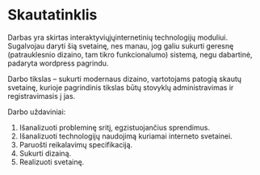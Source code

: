 # Skautatinklis
Darbas yra skirtas interaktyviųjųinternetinių technologijų moduliui. Sugalvojau daryti šią svetainę, nes manau, jog galiu sukurti geresnę (patrauklesnio dizaino, tam tikro funkcionalumo) sistemą, negu dabartinė, padaryta wordpress pagrindu. 

Darbo tikslas – sukurti modernaus dizaino, vartotojams patogią skautų svetainę, kurioje pagrindinis tikslas būtų stovyklų administravimas ir registravimasis į jas. 

Darbo uždaviniai:
1. Išanalizuoti probleminę sritį, egzistuojančius sprendimus.
2. Išanalizuoti technologijų naudojimą kuriamai interneto svetainei.
3. Paruošti reikalavimų specifikaciją.
4. Sukurti dizainą.
5. Realizuoti svetainę.

